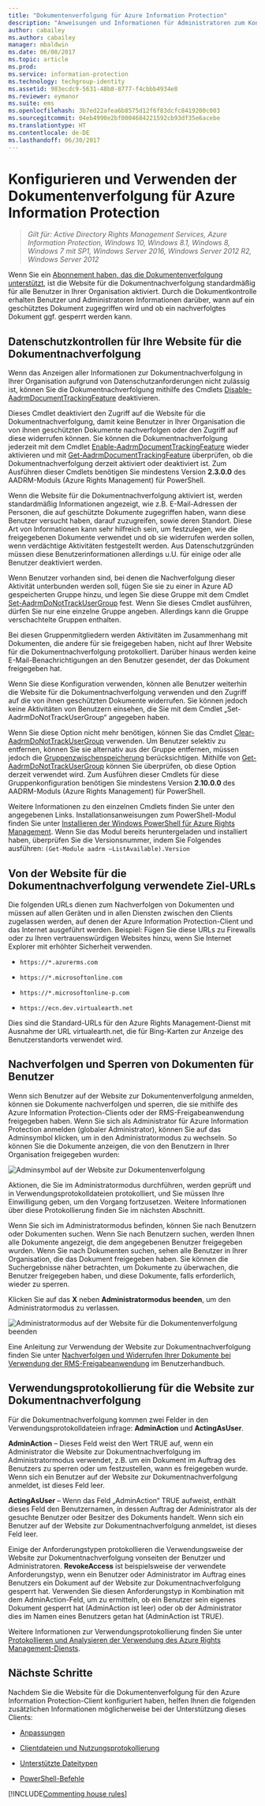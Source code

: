 ```yaml
---
title: "Dokumentenverfolgung für Azure Information Protection"
description: "Anweisungen und Informationen für Administratoren zum Konfigurieren und Verwenden der Dokumentenverfolgung für Azure Information Protection."
author: cabailey
ms.author: cabailey
manager: mbaldwin
ms.date: 06/08/2017
ms.topic: article
ms.prod: 
ms.service: information-protection
ms.technology: techgroup-identity
ms.assetid: 983ecdc9-5631-48b8-8777-f4cbbb4934e8
ms.reviewer: eymanor
ms.suite: ems
ms.openlocfilehash: 3b7ed22afea6b8575d12f6f83dcfc8419200c003
ms.sourcegitcommit: 04eb4990e2bf0004684221592cb93df35e6acebe
ms.translationtype: HT
ms.contentlocale: de-DE
ms.lasthandoff: 06/30/2017
---
```

<a id="configuring-and-using-document-tracking-for-azure-information-protection" class="xliff"></a>

# Konfigurieren und Verwenden der Dokumentenverfolgung für Azure Information Protection

>*Gilt für: Active Directory Rights Management Services, Azure Information Protection, Windows 10, Windows 8.1, Windows 8, Windows 7 mit SP1, Windows Server 2016, Windows Server 2012 R2, Windows Server 2012*

Wenn Sie ein [Abonnement haben, das die Dokumentenverfolgung unterstützt](https://www.microsoft.com/en-us/cloud-platform/azure-information-protection-features), ist die Website für die Dokumentnachverfolgung standardmäßig für alle Benutzer in Ihrer Organisation aktiviert. Durch die Dokumentkontrolle erhalten Benutzer und Administratoren Informationen darüber, wann auf ein geschütztes Dokument zugegriffen wird und ob ein nachverfolgtes Dokument ggf. gesperrt werden kann.

<a id="privacy-controls-for-your-document-tracking-site" class="xliff"></a>

## Datenschutzkontrollen für Ihre Website für die Dokumentnachverfolgung

Wenn das Anzeigen aller Informationen zur Dokumentnachverfolgung in Ihrer Organisation aufgrund von Datenschutzanforderungen nicht zulässig ist, können Sie die Dokumentnachverfolgung mithilfe des Cmdlets [Disable-AadrmDocumentTrackingFeature](/powershell/module/aadrm/disable-aadrmdocumenttrackingfeature) deaktivieren. 

Dieses Cmdlet deaktiviert den Zugriff auf die Website für die Dokumentnachverfolgung, damit keine Benutzer in Ihrer Organisation die von ihnen geschützten Dokumente nachverfolgen oder den Zugriff auf diese widerrufen können. Sie können die Dokumentnachverfolgung jederzeit mit dem Cmdlet [Enable-AadrmDocumentTrackingFeature](/powershell/module/aadrm/enable-aadrmdocumenttrackingfeature) wieder aktivieren und mit [Get-AadrmDocumentTrackingFeature](/powershell/module/aadrm/get-aadrmdocumenttrackingfeature) überprüfen, ob die Dokumentnachverfolgung derzeit aktiviert oder deaktiviert ist. Zum Ausführen dieser Cmdlets benötigen Sie mindestens Version **2.3.0.0** des AADRM-Moduls (Azure Rights Management) für PowerShell. 

Wenn die Website für die Dokumentnachverfolgung aktiviert ist, werden standardmäßig Informationen angezeigt, wie z.B. E-Mail-Adressen der Personen, die auf geschützte Dokumente zugegriffen haben, wann diese Benutzer versucht haben, darauf zuzugreifen, sowie deren Standort. Diese Art von Informationen kann sehr hilfreich sein, um festzulegen, wie die freigegebenen Dokumente verwendet und ob sie widerrufen werden sollen, wenn verdächtige Aktivitäten festgestellt werden. Aus Datenschutzgründen müssen diese Benutzerinformationen allerdings u.U. für einige oder alle Benutzer deaktiviert werden. 

Wenn Benutzer vorhanden sind, bei denen die Nachverfolgung dieser Aktivität unterbunden werden soll, fügen Sie sie zu einer in Azure AD gespeicherten Gruppe hinzu, und legen Sie diese Gruppe mit dem Cmdlet [Set-AadrmDoNotTrackUserGroup](/powershell/module/aadrm/Set-AadrmDoNotTrackUserGroup) fest. Wenn Sie dieses Cmdlet ausführen, dürfen Sie nur eine einzelne Gruppe angeben. Allerdings kann die Gruppe verschachtelte Gruppen enthalten. 

Bei diesen Gruppenmitgliedern werden Aktivitäten im Zusammenhang mit Dokumenten, die andere für sie freigegeben haben, nicht auf Ihrer Website für die Dokumentnachverfolgung protokolliert. Darüber hinaus werden keine E-Mail-Benachrichtigungen an den Benutzer gesendet, der das Dokument freigegeben hat.

Wenn Sie diese Konfiguration verwenden, können alle Benutzer weiterhin die Website für die Dokumentnachverfolgung verwenden und den Zugriff auf die von ihnen geschützten Dokumente widerrufen. Sie können jedoch keine Aktivitäten von Benutzern einsehen, die Sie mit dem Cmdlet „Set-AadrmDoNotTrackUserGroup“ angegeben haben.

Wenn Sie diese Option nicht mehr benötigen, können Sie das Cmdlet [Clear-AadrmDoNotTrackUserGroup](/powershell/module/aadrm/Clear-AadrmDoNotTrackUserGroup) verwenden. Um Benutzer selektiv zu entfernen, können Sie sie alternativ aus der Gruppe entfernen, müssen jedoch die [Gruppenzwischenspeicherung](../plan-design/prepare.md#group-membership-caching-by-azure-rights-management) berücksichtigen. Mithilfe von [Get-AadrmDoNotTrackUserGroup](/powershell/module/aadrm/get-AadrmDoNotTrackUserGroup) können Sie überprüfen, ob diese Option derzeit verwendet wird. Zum Ausführen dieser Cmdlets für diese Gruppenkonfiguration benötigen Sie mindestens Version **2.10.0.0** des AADRM-Moduls (Azure Rights Management) für PowerShell.

Weitere Informationen zu den einzelnen Cmdlets finden Sie unter den angegebenen Links. Installationsanweisungen zum PowerShell-Modul finden Sie unter [Installieren der Windows PowerShell für Azure Rights Management](../deploy-use/install-powershell.md). Wenn Sie das Modul bereits heruntergeladen und installiert haben, überprüfen Sie die Versionsnummer, indem Sie Folgendes ausführen: `(Get-Module aadrm –ListAvailable).Version`


<a id="destination-urls-used-by-the-document-tracking-site" class="xliff"></a>

## Von der Website für die Dokumentnachverfolgung verwendete Ziel-URLs

Die folgenden URLs dienen zum Nachverfolgen von Dokumenten und müssen auf allen Geräten und in allen Diensten zwischen den Clients zugelassen werden, auf denen der Azure Information Protection-Client und das Internet ausgeführt werden. Beispiel: Fügen Sie diese URLs zu Firewalls oder zu Ihren vertrauenswürdigen Websites hinzu, wenn Sie Internet Explorer mit erhöhter Sicherheit verwenden.

-  `https://*.azurerms.com`

- `https://*.microsoftonline.com`

- `https://*.microsoftonline-p.com`

- `https://ecn.dev.virtualearth.net`

Dies sind die Standard-URLs für den Azure Rights Management-Dienst mit Ausnahme der URL virtualearth.net, die für Bing-Karten zur Anzeige des Benutzerstandorts verwendet wird.

<a id="tracking-and-revoking-documents-for-users" class="xliff"></a>

## Nachverfolgen und Sperren von Dokumenten für Benutzer

Wenn sich Benutzer auf der Website zur Dokumentenverfolgung anmelden, können sie Dokumente nachverfolgen und sperren, die sie mithilfe des Azure Information Protection-Clients oder der RMS-Freigabeanwendung freigegeben haben. Wenn Sie sich als Administrator für Azure Information Protection anmelden (globaler Administrator), können Sie auf das Adminsymbol klicken, um in den Administratormodus zu wechseln. So können Sie die Dokumente anzeigen, die von den Benutzern in Ihrer Organisation freigegeben wurden:

![Adminsymbol auf der Website zur Dokumentenverfolgung](../media/tracking-site-admin-icon.png)

Aktionen, die Sie im Administratormodus durchführen, werden geprüft und in Verwendungsprotokolldateien protokolliert, und Sie müssen Ihre Einwilligung geben, um den Vorgang fortzusetzen. Weitere Informationen über diese Protokollierung finden Sie im nächsten Abschnitt.

Wenn Sie sich im Administratormodus befinden, können Sie nach Benutzern oder Dokumenten suchen. Wenn Sie nach Benutzern suchen, werden Ihnen alle Dokumente angezeigt, die dem angegebenen Benutzer freigegeben wurden. Wenn Sie nach Dokumenten suchen, sehen alle Benutzer in Ihrer Organisation, die das Dokument freigegeben haben. Sie können die Suchergebnisse näher betrachten, um Dokumente zu überwachen, die Benutzer freigegeben haben, und diese Dokumente, falls erforderlich, wieder zu sperren. 

Klicken Sie auf das **X** neben **Administratormodus beenden**, um den Administratormodus zu verlassen.

![Administratormodus auf der Website für die Dokumentenverfolgung beenden](../media/tracking-site-exit-admin-icon.png)

Eine Anleitung zur Verwendung der Website zur Dokumentnachverfolgung finden Sie unter [Nachverfolgen und Widerrufen Ihrer Dokumente bei Verwendung der RMS-Freigabeanwendung](client-track-revoke.md) im Benutzerhandbuch.

<a id="usage-logging-for-the-document-tracking-site" class="xliff"></a>

## Verwendungsprotokollierung für die Website zur Dokumentnachverfolgung

Für die Dokumentnachverfolgung kommen zwei Felder in den Verwendungsprotokolldateien infrage: **AdminAction** und **ActingAsUser**.

**AdminAction** – Dieses Feld weist den Wert TRUE auf, wenn ein Administrator die Website zur Dokumentnachverfolgung im Administratormodus verwendet, z.B. um ein Dokument im Auftrag des Benutzers zu sperren oder um festzustellen, wann es freigegeben wurde. Wenn sich ein Benutzer auf der Website zur Dokumentnachverfolgung anmeldet, ist dieses Feld leer.

**ActingAsUser** – Wenn das Feld „AdminAction“ TRUE aufweist, enthält dieses Feld den Benutzernamen, in dessen Auftrag der Administrator als der gesuchte Benutzer oder Besitzer des Dokuments handelt. Wenn sich ein Benutzer auf der Website zur Dokumentnachverfolgung anmeldet, ist dieses Feld leer. 

Einige der Anforderungstypen protokollieren die Verwendungsweise der Website zur Dokumentnachverfolgung vonseiten der Benutzer und Administratoren. **RevokeAccess** ist beispielsweise der verwendete Anforderungstyp, wenn ein Benutzer oder Administrator im Auftrag eines Benutzers ein Dokument auf der Website zur Dokumentnachverfolgung gesperrt hat. Verwenden Sie diesen Anforderungstyp in Kombination mit dem AdminAction-Feld, um zu ermitteln, ob ein Benutzer sein eigenes Dokument gesperrt hat (AdminAction ist leer) oder ob der Administrator dies im Namen eines Benutzers getan hat (AdminAction ist TRUE).


Weitere Informationen zur Verwendungsprotokollierung finden Sie unter [Protokollieren und Analysieren der Verwendung des Azure Rights Management-Diensts](../deploy-use/log-analyze-usage.md).



<a id="next-steps" class="xliff"></a>

## Nächste Schritte
Nachdem Sie die Website für die Dokumentenverfolgung für den Azure Information Protection-Client konfiguriert haben, helfen Ihnen die folgenden zusätzlichen Informationen möglicherweise bei der Unterstützung dieses Clients:

- [Anpassungen](client-admin-guide-customizations.md)

- [Clientdateien und Nutzungsprotokollierung](client-admin-guide-files-and-logging.md)

- [Unterstützte Dateitypen](client-admin-guide-file-types.md)

- [PowerShell-Befehle](client-admin-guide-powershell.md)

[!INCLUDE[Commenting house rules](../includes/houserules.md)]
